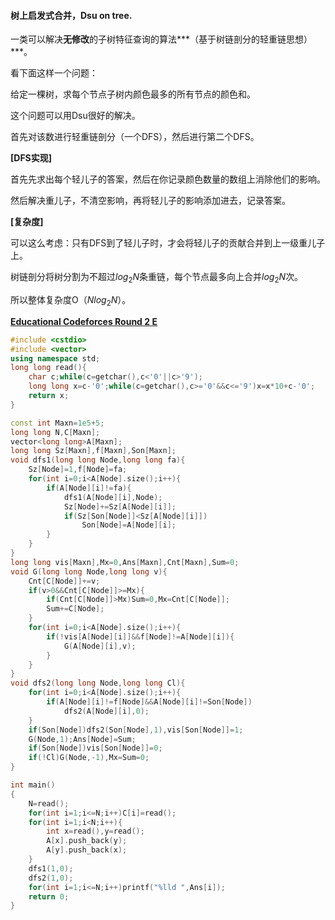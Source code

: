 #### 树上启发式合并，Dsu on tree.

一类可以解决**无修改**的子树特征查询的算法***（基于树链剖分的轻重链思想）***。

看下面这样一个问题：

给定一棵树，求每个节点子树内颜色最多的所有节点的颜色和。

这个问题可以用Dsu很好的解决。

首先对该数进行轻重链剖分（一个DFS），然后进行第二个DFS。

**[DFS实现]**

首先先求出每个轻儿子的答案，然后在你记录颜色数量的数组上消除他们的影响。

然后解决重儿子，不清空影响，再将轻儿子的影响添加进去，记录答案。

**[复杂度]**

可以这么考虑：只有DFS到了轻儿子时，才会将轻儿子的贡献合并到上一级重儿子上。

树链剖分将树分割为不超过$log_2N$条重链，每个节点最多向上合并$log_2N$次。

所以整体复杂度O（$Nlog_2N$）。



[**Educational Codeforces Round 2 E**](http://codeforces.com/contest/600/problem/E)

```c++
#include <cstdio>
#include <vector>
using namespace std;
long long read(){
	char c;while(c=getchar(),c<'0'||c>'9');
	long long x=c-'0';while(c=getchar(),c>='0'&&c<='9')x=x*10+c-'0';
	return x;
}

const int Maxn=1e5+5;
long long N,C[Maxn];
vector<long long>A[Maxn];
long long Sz[Maxn],f[Maxn],Son[Maxn];
void dfs1(long long Node,long long fa){
	Sz[Node]=1,f[Node]=fa;
	for(int i=0;i<A[Node].size();i++){
		if(A[Node][i]!=fa){
			dfs1(A[Node][i],Node);
			Sz[Node]+=Sz[A[Node][i]];
			if(Sz[Son[Node]]<Sz[A[Node][i]])
				Son[Node]=A[Node][i];
		}
	}
}
long long vis[Maxn],Mx=0,Ans[Maxn],Cnt[Maxn],Sum=0;
void G(long long Node,long long v){
	Cnt[C[Node]]+=v;
	if(v>0&&Cnt[C[Node]]>=Mx){
		if(Cnt[C[Node]]>Mx)Sum=0,Mx=Cnt[C[Node]];
		Sum+=C[Node];
	}
	for(int i=0;i<A[Node].size();i++){
		if(!vis[A[Node][i]]&&f[Node]!=A[Node][i]){
			G(A[Node][i],v);
		}
	}
}
void dfs2(long long Node,long long Cl){
	for(int i=0;i<A[Node].size();i++){
		if(A[Node][i]!=f[Node]&&A[Node][i]!=Son[Node])
			dfs2(A[Node][i],0);
	}
	if(Son[Node])dfs2(Son[Node],1),vis[Son[Node]]=1;
	G(Node,1);Ans[Node]=Sum;
	if(Son[Node])vis[Son[Node]]=0;
	if(!Cl)G(Node,-1),Mx=Sum=0;
}

int main()
{
	N=read();
	for(int i=1;i<=N;i++)C[i]=read();
	for(int i=1;i<N;i++){
		int x=read(),y=read();
		A[x].push_back(y);
		A[y].push_back(x);
	}
	dfs1(1,0);
	dfs2(1,0);
	for(int i=1;i<=N;i++)printf("%lld ",Ans[i]);
	return 0;
}
```

